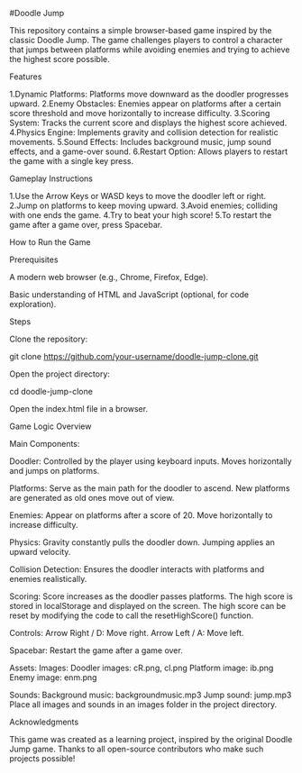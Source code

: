 #Doodle Jump

This repository contains a simple browser-based game inspired by the classic Doodle Jump. The game challenges players to control a character that jumps between platforms while avoiding enemies and trying to achieve the highest score possible.

Features

1.Dynamic Platforms: Platforms move downward as the doodler progresses upward.
2.Enemy Obstacles: Enemies appear on platforms after a certain score threshold and move horizontally to increase difficulty.
3.Scoring System: Tracks the current score and displays the highest score achieved.
4.Physics Engine: Implements gravity and collision detection for realistic movements.
5.Sound Effects: Includes background music, jump sound effects, and a game-over sound.
6.Restart Option: Allows players to restart the game with a single key press.

Gameplay Instructions

1.Use the Arrow Keys or WASD keys to move the doodler left or right.
2.Jump on platforms to keep moving upward.
3.Avoid enemies; colliding with one ends the game.
4.Try to beat your high score!
5.To restart the game after a game over, press Spacebar.

How to Run the Game

Prerequisites

A modern web browser (e.g., Chrome, Firefox, Edge).

Basic understanding of HTML and JavaScript (optional, for code exploration).

Steps

Clone the repository:

git clone https://github.com/your-username/doodle-jump-clone.git

Open the project directory:

cd doodle-jump-clone

Open the index.html file in a browser.

Game Logic Overview

Main Components:

Doodler:
Controlled by the player using keyboard inputs.
Moves horizontally and jumps on platforms.

Platforms:
Serve as the main path for the doodler to ascend.
New platforms are generated as old ones move out of view.

Enemies:
Appear on platforms after a score of 20.
Move horizontally to increase difficulty.

Physics:
Gravity constantly pulls the doodler down.
Jumping applies an upward velocity.

Collision Detection:
Ensures the doodler interacts with platforms and enemies realistically.

Scoring:
Score increases as the doodler passes platforms.
The high score is stored in localStorage and displayed on the screen.
The high score can be reset by modifying the code to call the resetHighScore() function.

Controls:
Arrow Right / D: Move right.
Arrow Left / A: Move left.

Spacebar: Restart the game after a game over.

Assets:
  Images:
    Doodler images: cR.png, cl.png
    Platform image: ib.png
    Enemy image: enm.png

  Sounds:
    Background music: backgroundmusic.mp3
    Jump sound: jump.mp3
    Place all images and sounds in an images folder in the project directory.



Acknowledgments

This game was created as a learning project, inspired by the original Doodle Jump game. Thanks to all open-source contributors who make such projects possible!

